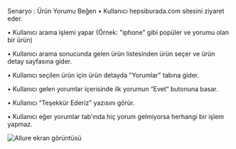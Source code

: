 Senaryo : Ürün Yorumu Beğen
•	Kullanıcı hepsiburada.com sitesini ziyaret eder.

•	Kullanıcı arama işlemi yapar (Örnek: "iphone" gibi popüler ve yorumu olan bir ürün)

•	Kullanıcı arama sonucunda gelen ürün listesinden ürün seçer ve ürün detay sayfasına gider.

•	Kullanıcı seçilen ürün için ürün detayda "Yorumlar" tabına gider.

•	Kullanıcı gelen yorumlar içerisinde ilk yorumun “Evet” butonuna basar.

•	Kullanıcı "Teşekkür Ederiz" yazısını görür.

•	Kullanıcı eğer yorumlar tab’ında hiç yorum gelmiyorsa herhangi bir işlem yapmaz.



![Allure ekran görüntüsü](https://github.com/akcankaan/Hepsiburada-Test-Product-Comment-Like/assets/63432799/47020de2-2d7d-46ec-92ec-a91a9868b23a)

